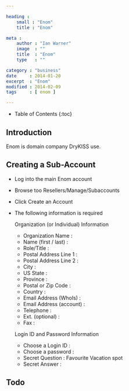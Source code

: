 ```yaml
---

heading :
    small : "Enom"
    title : "Enom"

meta :
    author : "Ian Warner"
    image  : ""
    title  : "Enom"
    type   : ""

category : "business"
date     : 2014-01-20
excerpt  : "Enom"
modified : 2014-02-09
tags     : [ enom ]

---
```


* Table of Contents
{:toc}

## Introduction

Enom is domain company DryKISS use.

## Creating a Sub-Account

* Log into the main Enom account
* Browse too Resellers/Manage/Subaccounts
* Click Create an Account
* The following information is required

    Organization (or Individual) Information

    * Organization Name       :
    * Name (first / last)     :
    * Role/Title              :
    * Postal Address Line 1   :
    * Postal Address Line 2   :
    * City                    :
    * US State                :
    * Province                :
    * Postal or Zip Code      :
    * Country                 :
    * Email Address (WhoIs)   :
    * Email Address (account) :
    * Telephone               :
    * Ext. (optional)         :
    * Fax                     :

    Login ID and Password Information

    * Choose a Login ID       :
    * Choose a password       :
    * Secret Question         : Favourite Vacation spot
    * Secret Answer           :

## Todo
